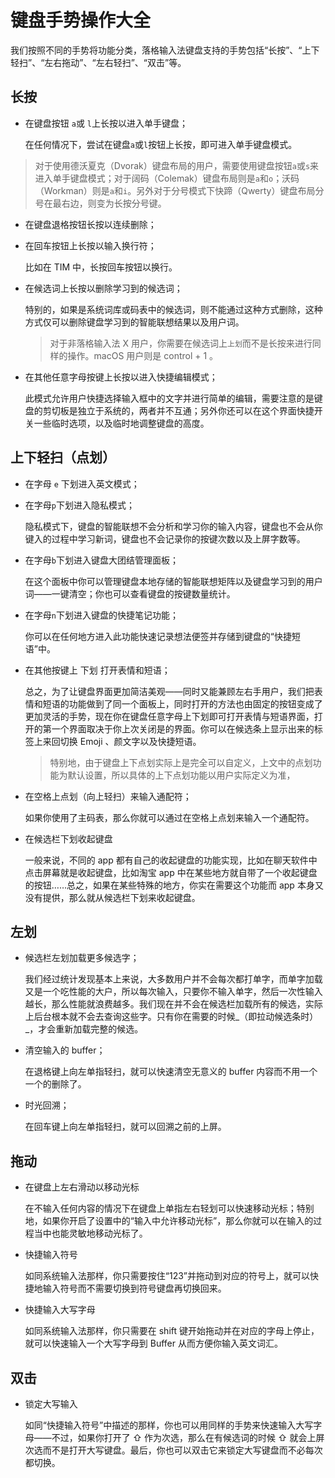 # 键盘手势操作大全

我们按照不同的手势将功能分类，落格输入法键盘支持的手势包括“长按”、“上下轻扫”、“左右拖动”、“左右轻扫”、“双击”等。

## 长按

* 在键盘按钮 `a`或 `l`上长按以进入单手键盘；

  在任何情况下，尝试在键盘`a`或`l`按钮上长按，即可进入单手键盘模式。

> 对于使用德沃夏克（Dvorak）键盘布局的用户，需要使用键盘按钮`a`或`s`来进入单手键盘模式；对于阔码（Colemak）键盘布局则是`a`和`o`；沃码（Workman）则是`a`和`i`。另外对于分号模式下快蹄（Qwerty）键盘布局分号在最右边，则变为长按分号键。

* 在键盘退格按钮长按以连续删除；
* 在回车按钮上长按以输入换行符；

  比如在 TIM 中，长按回车按钮以换行。

* 在候选词上长按以删除学习到的候选词；

  特别的，如果是系统词库或码表中的候选词，则不能通过这种方式删除，这种方式仅可以删除键盘学习到的智能联想结果以及用户词。

  > 对于非落格输入法 X 用户，你需要在候选词上`上划`而不是长按来进行同样的操作。macOS 用户则是 control + 1 。

* 在其他任意字母按键上长按以进入快捷编辑模式；

  此模式允许用户快捷选择输入框中的文字并进行简单的编辑，需要注意的是键盘的剪切板是独立于系统的，两者并不互通；另外你还可以在这个界面快捷开关一些临时选项，以及临时地调整键盘的高度。

## 上下轻扫（点划）

* 在字母 `e` 下划进入英文模式；
* 在字母`p`下划进入隐私模式；

  隐私模式下，键盘的智能联想不会分析和学习你的输入内容，键盘也不会从你键入的过程中学习新词，键盘也不会记录你的按键次数以及上屏字数等。

* 在字母`b`下划进入键盘大团结管理面板；

  在这个面板中你可以管理键盘本地存储的智能联想矩阵以及键盘学习到的用户词——一键清空；你也可以查看键盘的按键数量统计。

* 在字母`n`下划进入键盘的快捷笔记功能；

  你可以在任何地方进入此功能快速记录想法便签并存储到键盘的“快捷短语”中。

* 在其他按键上 下划 打开表情和短语；

  总之，为了让键盘界面更加简洁美观——同时又能兼顾左右手用户，我们把表情和短语的功能做到了同一个面板上，同时打开的方法也由固定的按钮变成了更加灵活的手势，现在你在键盘任意字母上下划即可打开表情与短语界面，打开的第一个界面取决于你上次关闭是的界面。你可以在候选条上显示出来的标签上来回切换 Emoji 、颜文字以及快捷短语。

  > 特别地，由于键盘上下点划实际上是完全可以自定义，上文中的点划功能为默认设置，所以具体的上下点划功能以用户实际定义为准，

* 在空格上点划（向上轻扫）来输入通配符；

  如果你使用了主码表，那么你就可以通过在空格上点划来输入一个通配符。

* 在候选栏下划收起键盘

  一般来说，不同的 app 都有自己的收起键盘的功能实现，比如在聊天软件中点击屏幕就是收起键盘，比如淘宝 app 中在某些地方就自带了一个收起键盘的按钮……总之，如果在某些特殊的地方，你实在需要这个功能而 app 本身又没有提供，那么就从候选栏下划来收起键盘。

## 左划

* 候选栏左划加载更多候选字；

  我们经过统计发现基本上来说，大多数用户并不会每次都打单字，而单字加载又是一个吃性能的大户，所以每次输入，只要你不输入单字，然后一次性输入越长，那么性能就浪费越多。我们现在并不会在候选栏加载所有的候选，实际上后台根本就不会去查询这些字。只有你在需要的时候_（即拉动候选条时）_，才会重新加载完整的候选。

* 清空输入的 buffer；

  在退格键上向左单指轻扫，就可以快速清空无意义的 buffer 内容而不用一个一个的删除了。

* 时光回溯；

  在回车键上向左单指轻扫，就可以回溯之前的上屏。

## 拖动

* 在键盘上左右滑动以移动光标

  在不输入任何内容的情况下在键盘上单指左右轻划可以快速移动光标；特别地，如果你开启了设置中的“输入中允许移动光标”，那么你就可以在输入的过程当中也能灵敏地移动光标了。

* 快捷输入符号

  如同系统输入法那样，你只需要按住“123”并拖动到对应的符号上，就可以快捷地输入符号而不需要切换到符号键盘再切换回来。

* 快捷输入大写字母

  如同系统输入法那样，你只需要在 shift 键开始拖动并在对应的字母上停止，就可以快速输入一个大写字母到 Buffer 从而方便你输入英文词汇。

## 双击

* 锁定大写输入

  如同“快捷输入符号”中描述的那样，你也可以用同样的手势来快速输入大写字母——不过，如果你打开了 ⇧ 作为次选，那么在有候选词的时候 ⇧ 就会上屏次选而不是打开大写键盘。最后，你也可以双击它来锁定大写键盘而不必每次都切换。

